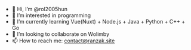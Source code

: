 - 👋 Hi, I’m @rol2005hun
- 👀 I’m interested in programming
- 🌱 I’m currently learning Vue(Nuxt) + Node.js + Java + Python + C++ + Go
- 💞️ I’m looking to collaborate on Wolimby
- 📫 How to reach me: contact@ranzak.site

<!---
rol2005hun/rol2005hun is a ✨ special ✨ repository because its `README.md` (this file) appears on your GitHub profile.
You can click the Preview link to take a look at your changes.
--->